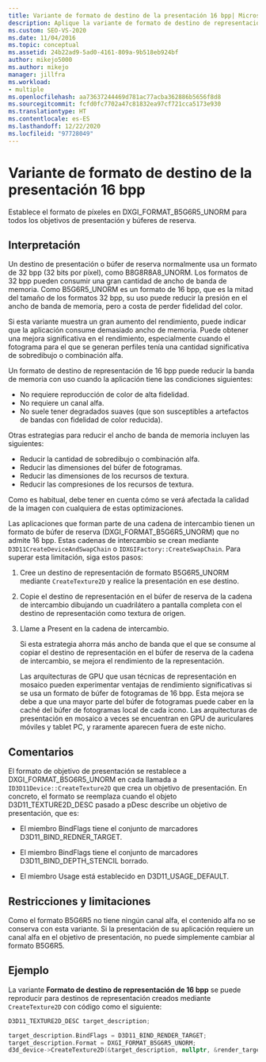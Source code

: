 ```yaml
---
title: Variante de formato de destino de la presentación 16 bpp| Microsoft Docs
description: Aplique la variante de formato de destino de representación de 16 bits por píxel (bpp) estableciendo el formato de píxel en DXGI_FORMAT_B5G6R5_UNORM para todos los destinos de representación y los búferes de reserva.
ms.custom: SEO-VS-2020
ms.date: 11/04/2016
ms.topic: conceptual
ms.assetid: 24b22ad9-5ad0-4161-809a-9b518eb924bf
author: mikejo5000
ms.author: mikejo
manager: jillfra
ms.workload:
- multiple
ms.openlocfilehash: aa73637244469d781ac77acba362886b5656f8d8
ms.sourcegitcommit: fcfd0fc7702a47c81832ea97cf721cca5173e930
ms.translationtype: HT
ms.contentlocale: es-ES
ms.lasthandoff: 12/22/2020
ms.locfileid: "97728049"
---
```

# <a name="16-bpp-render-target-format-variant"></a>Variante de formato de destino de la presentación 16 bpp
Establece el formato de píxeles en DXGI_FORMAT_B5G6R5_UNORM para todos los objetivos de presentación y búferes de reserva.

## <a name="interpretation"></a>Interpretación
 Un destino de presentación o búfer de reserva normalmente usa un formato de 32 bpp (32 bits por píxel), como B8G8R8A8_UNORM. Los formatos de 32 bpp pueden consumir una gran cantidad de ancho de banda de memoria. Como B5G6R5_UNORM es un formato de 16 bpp, que es la mitad del tamaño de los formatos 32 bpp, su uso puede reducir la presión en el ancho de banda de memoria, pero a costa de perder fidelidad del color.

 Si esta variante muestra un gran aumento del rendimiento, puede indicar que la aplicación consume demasiado ancho de memoria. Puede obtener una mejora significativa en el rendimiento, especialmente cuando el fotograma para el que se generan perfiles tenía una cantidad significativa de sobredibujo o combinación alfa.

Un formato de destino de representación de 16 bpp puede reducir la banda de memoria con uso cuando la aplicación tiene las condiciones siguientes:
- No requiere reproducción de color de alta fidelidad.
- No requiere un canal alfa.
- No suele tener degradados suaves (que son susceptibles a artefactos de bandas con fidelidad de color reducida).

Otras estrategias para reducir el ancho de banda de memoria incluyen las siguientes:
- Reducir la cantidad de sobredibujo o combinación alfa.
- Reducir las dimensiones del búfer de fotogramas.
- Reducir las dimensiones de los recursos de textura.
- Reducir las compresiones de los recursos de textura.

Como es habitual, debe tener en cuenta cómo se verá afectada la calidad de la imagen con cualquiera de estas optimizaciones.

Las aplicaciones que forman parte de una cadena de intercambio tienen un formato de búfer de reserva (DXGI_FORMAT_B5G6R5_UNORM) que no admite 16 bpp. Estas cadenas de intercambio se crean mediante `D3D11CreateDeviceAndSwapChain` o `IDXGIFactory::CreateSwapChain`. Para superar esta limitación, siga estos pasos:
1. Cree un destino de representación de formato B5G6R5_UNORM mediante `CreateTexture2D` y realice la presentación en ese destino.
2. Copie el destino de representación en el búfer de reserva de la cadena de intercambio dibujando un cuadrilátero a pantalla completa con el destino de representación como textura de origen.
3. Llame a Present en la cadena de intercambio.

   Si esta estrategia ahorra más ancho de banda que el que se consume al copiar el destino de representación en el búfer de reserva de la cadena de intercambio, se mejora el rendimiento de la representación.

   Las arquitecturas de GPU que usan técnicas de representación en mosaico pueden experimentar ventajas de rendimiento significativas si se usa un formato de búfer de fotogramas de 16 bpp. Esta mejora se debe a que una mayor parte del búfer de fotogramas puede caber en la caché del búfer de fotogramas local de cada icono. Las arquitecturas de presentación en mosaico a veces se encuentran en GPU de auriculares móviles y tablet PC, y raramente aparecen fuera de este nicho.

## <a name="remarks"></a>Comentarios
 El formato de objetivo de presentación se restablece a DXGI_FORMAT_B5G6R5_UNORM en cada llamada a `ID3D11Device::CreateTexture2D` que crea un objetivo de presentación. En concreto, el formato se reemplaza cuando el objeto D3D11_TEXTURE2D_DESC pasado a pDesc describe un objetivo de presentación, que es:

- El miembro BindFlags tiene el conjunto de marcadores D3D11_BIND_REDNER_TARGET.

- El miembro BindFlags tiene el conjunto de marcadores D3D11_BIND_DEPTH_STENCIL borrado.

- El miembro Usage está establecido en D3D11_USAGE_DEFAULT.

## <a name="restrictions-and-limitations"></a>Restricciones y limitaciones
 Como el formato B5G6R5 no tiene ningún canal alfa, el contenido alfa no se conserva con esta variante. Si la presentación de su aplicación requiere un canal alfa en el objetivo de presentación, no puede simplemente cambiar al formato B5G6R5.

## <a name="example"></a>Ejemplo
 La variante **Formato de destino de representación de 16 bpp** se puede reproducir para destinos de representación creados mediante `CreateTexture2D` con código como el siguiente:

```cpp
D3D11_TEXTURE2D_DESC target_description;

target_description.BindFlags = D3D11_BIND_RENDER_TARGET;
target_description.Format = DXGI_FORMAT_B5G6R5_UNORM;
d3d_device->CreateTexture2D(&target_description, nullptr, &render_target);
```
